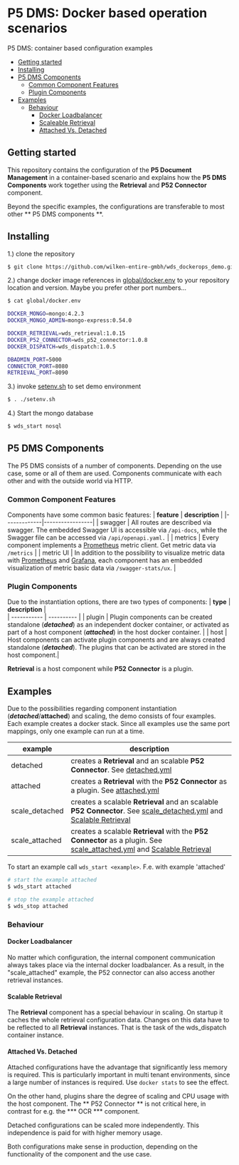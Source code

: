 # P5 DMS: Docker based operation scenarios
P5 DMS: container based configuration examples

- [Getting started](#getting-started)
- [Installing](#installing)
- [P5 DMS Components](#p5-dms-components)
  - [Common Component Features](#common-component-features)
  - [Plugin Components](#plugin-components)
- [Examples](#examples)
  - [Behaviour](#behaviour)
    - [Docker Loadbalancer](#docker-loadbalancer)
    - [Scaleable Retrieval](#scalable-retrieval)
    - [Attached Vs. Detached](#attached-vs-detached)
    
## Getting started
This repository contains the configuration of the **P5 Document Management** in a container-based scenario and explains how the **P5 DMS Components** work together using the **Retrieval** and **P52 Connector** component.

Beyond the specific examples, the configurations are transferable to most other ** P5 DMS components **.
## Installing 
1.) clone the repository
```bash
$ git clone https://github.com/wilken-entire-gmbh/wds_dockerops_demo.git 
```
2.) change docker image references in [global/docker.env](global/docker.env) to your repository location and version. Maybe you prefer other port numbers...
```bash
$ cat global/docker.env 

DOCKER_MONGO=mongo:4.2.3
DOCKER_MONGO_ADMIN=mongo-express:0.54.0

DOCKER_RETRIEVAL=wds_retrieval:1.0.15
DOCKER_P52_CONNECTOR=wds_p52_connector:1.0.8
DOCKER_DISPATCH=wds_dispatch:1.0.5

DBADMIN_PORT=5000
CONNECTOR_PORT=8080
RETRIEVAL_PORT=8090
```
3.) invoke [setenv.sh](setenv.sh) to set demo environment
```bash
$ . ./setenv.sh
```

4.) Start the mongo database
```bash
$ wds_start nosql 
```
## P5 DMS Components
The P5 DMS consists of a number of components. Depending on the use case, some or all of them are used. Components communicate with each other and with the outside world via HTTP.
### Common Component Features
Components have some common basic features:
| **feature** | **description** |
|-------------|-----------------|
| swagger | All routes are described via swagger. The embedded Swagger UI is accessible via `/api-docs`, while the Swagger file can be accessed via `/api/openapi.yaml.` |
| metrics | Every component implements a [Prometheus](http://www.prometheus.io/) metric client. Get metric data via `/metrics` | 
| metric UI | In addition to the possibility to visualize metric data with [Prometheus](http://www.prometheus.io/) and [Grafana](https://grafana.com/), each component has an embedded visualization of metric basic data via `/swagger-stats/ux`. |

### Plugin Components
Due to the instantiation options, there are two types of components:
| **type**    | **description**   |  
| ----------- | ---------- | 
| plugin | Plugin components can be created standalone (***detached***) as an independent docker container, or activated as part of a host component (***attached***) in the host docker container. |
| host | Host components can activate plugin components and are always created standalone (***detached***). The plugins that can be activated are stored in the host component.|  

**Retrieval** is a host component while **P52 Connector** is a plugin.

## Examples
Due to the possibilities regarding component instantiation (***detached***/**attached**) and scaling, the demo consists of four examples. Each example creates a docker stack. Since all examples use the same port mappings, only one example can run at a time.

| **example** | **description** |  
| ----------- | ---------- |
| detached | creates a **Retrieval** and an scalable **P52 Connector**. See [detached.yml](config/detached.yml) |
| attached | creates a **Retrieval** with the **P52 Connector** as a plugin. See [attached.yml](config/attached.yml) | 
| scale_detached | creates a scalable **Retrieval** and an scalable **P52 Connector**. See [scale_detached.yml](config/scale_detached.yml) and [Scalable Retrieval](#scalable-retrieval) |
| scale_attached | creates a scalable **Retrieval** with the **P52 Connector** as a plugin. See [scale_attached.yml](config/scale_attached.yml) and [Scalable Retrieval](#scalable-retrieval) |

To start an example call `wds_start <example>`. F.e. with example 'attached'

```bash
# start the example attached
$ wds_start attached

# stop the example attached 
$ wds_stop attached 
```
### Behaviour

#### Docker Loadbalancer
No matter which configuration, the internal component communication always takes place via the internal docker loadbalancer. As a result, in the "scale_attached" example, the P52 connector can also access another retrieval instances.

#### Scalable Retrieval 
The **Retrieval** component has a special behaviour in scaling. On startup it caches the whole retrieval configuration data. Changes on this data have to be reflected to all **Retrieval** instances. That is the task of the wds_dispatch container instance.

#### Attached Vs. Detached
Attached configurations have the advantage that significantly less memory is required. This is particularly important in multi tenant environments, since a large number of instances is required. Use `docker stats` to see the effect.

On the other hand, plugins share the degree of scaling and CPU usage with the host component. The ** P52 Connector ** is not critical here, in contrast for e.g. the *** OCR *** component.

Detached configurations can be scaled more independently. This independence is paid for with higher memory usage.

Both configurations make sense in production, depending on the functionality of the component and the use case.


